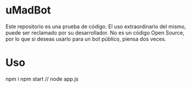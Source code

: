 # uMadBot

Este repositorio es una prueba de código. El uso extraordinario del mismo, puede ser reclamado por
su desarrollador. No es un código Open Source, por lo que si deseas usarlo para un bot público, piensa dos veces.

# Uso

npm i
npm start // node app.js
